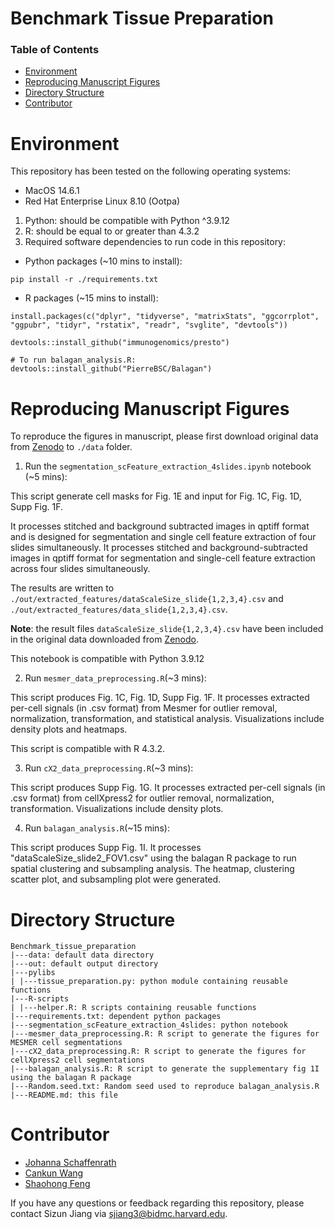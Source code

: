 # Benchmark Tissue Preparation

### Table of Contents
- [Environment](#environment)
- [Reproducing Manuscript Figures](#reproducing)
- [Directory Structure](#directory)
- [Contributor](#contributor)

<a name="environment"></a>
# Environment

This repository has been tested on the following operating systems:
- MacOS 14.6.1
- Red Hat Enterprise Linux 8.10 (Ootpa)

1. Python: should be compatible with Python ^3.9.12
2. R: should be equal to or greater than 4.3.2
3. Required software dependencies to run code in this repository:

- Python packages (~10 mins to install):
```
pip install -r ./requirements.txt
```
 - R packages (~15 mins to install):
```
install.packages(c("dplyr", "tidyverse", "matrixStats", "ggcorrplot", "ggpubr", "tidyr", "rstatix", "readr", "svglite", "devtools"))

devtools::install_github("immunogenomics/presto")

# To run balagan_analysis.R:
devtools::install_github("PierreBSC/Balagan")
```

<a name="reproducing"></a>
# Reproducing Manuscript Figures

To reproduce the figures in manuscript, please first download original data from [Zenodo](https://doi.org/10.5281/zenodo.11391050) to `./data` folder.

 1. Run the `segmentation_scFeature_extraction_4slides.ipynb` notebook (~5 mins):

This script generate cell masks for Fig. 1E and input for Fig. 1C, Fig. 1D, Supp Fig. 1F.

It processes stitched and background subtracted images in qptiff format and is designed for segmentation and single cell feature extraction of four slides simultaneously. It processes stitched and background-subtracted images in qptiff format for segmentation and single-cell feature extraction across four slides simultaneously.

The results are written to `./out/extracted_features/dataScaleSize_slide{1,2,3,4}.csv` and `./out/extracted_features/data_slide{1,2,3,4}.csv`. 

**Note**: the result files `dataScaleSize_slide{1,2,3,4}.csv` have been included in the original data downloaded from [Zenodo](https://doi.org/10.5281/zenodo.11391050).

This notebook is compatible with Python 3.9.12

2. Run `mesmer_data_preprocessing.R`(~3 mins):

This script produces Fig. 1C, Fig. 1D, Supp Fig. 1F. It processes extracted per-cell signals (in .csv format) from Mesmer for outlier removal, normalization, transformation, and statistical analysis. Visualizations include density plots and heatmaps. 

This script is compatible with R 4.3.2.

3. Run `cX2_data_preprocessing.R`(~3 mins):

This script produces Supp Fig. 1G. It processes extracted per-cell signals (in .csv format) from cellXpress2 for outlier removal, normalization, transformation. Visualizations include density plots. 

4. Run `balagan_analysis.R`(~15 mins):

This script produces Supp Fig. 1I. It processes "dataScaleSize_slide2_FOV1.csv" using the balagan R package to run spatial clustering and subsampling analysis. The heatmap, clustering scatter plot, and subsampling plot were generated. 

<a name="directory"></a>
# Directory Structure

```
Benchmark_tissue_preparation
|---data: default data directory
|---out: default output directory
|---pylibs
| |---tissue_preparation.py: python module containing reusable functions
|---R-scripts
| |---helper.R: R scripts containing reusable functions
|---requirements.txt: dependent python packages
|---segmentation_scFeature_extraction_4slides: python notebook
|---mesmer_data_preprocessing.R: R script to generate the figures for MESMER cell segmentations
|---cX2_data_preprocessing.R: R script to generate the figures for cellXpress2 cell segmentations
|---balagan_analysis.R: R script to generate the supplementary fig 1I using the balagan R package
|---Random.seed.txt: Random seed used to reproduce balagan_analysis.R
|---README.md: this file
```

<a name="contributor"></a>
# Contributor
* [Johanna Schaffenrath](https://github.com/johannaschaffenrath)
* [Cankun Wang](https://github.com/Wang-Cankun)
* [Shaohong Feng](https://github.com/fengsh27)

If you have any questions or feedback regarding this repository, please contact Sizun Jiang via sjiang3@bidmc.harvard.edu.
